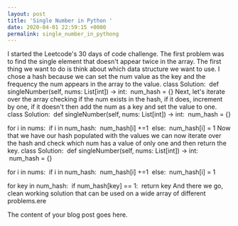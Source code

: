 ```yaml
---
layout: post
title: 'Single Number in Python '
date: 2020-04-01 22:59:15 +0000
permalink: single_number_in_pythong
---
```


I started the Leetcode's 30 days of code challenge. The first problem was to find the single element that doesn't appear twice in the array.
The first thing we want to do is think about which data structure we want to use. I chose a hash because we can set the num value as the key and the frequency the num appears in the array to the value.
class Solution:
 def singleNumber(self, nums: List[int]) -> int:
 num_hash = {}
Next, let's iterate over the array checking if the num exists in the hash, if it does, increment by one, if it doesn't then add the num as a key and set the value to one.
class Solution:
 def singleNumber(self, nums: List[int]) -> int:
 num_hash = {}

for i in nums:
 if i in num_hash:
 num_hash[i] +=1
 else:
 num_hash[i] = 1
Now that we have our hash populated with the values we can now iterate over the hash and check which num has a value of only one and then return the key.
class Solution:
 def singleNumber(self, nums: List[int]) -> int:
 num_hash = {}

for i in nums:
 if i in num_hash:
 num_hash[i] +=1
 else:
 num_hash[i] = 1

for key in num_hash:
 if num_hash[key] == 1:
 return key
And there we go, clean working solution that can be used on a wide array of different problems.ere

The content of your blog post goes here.

